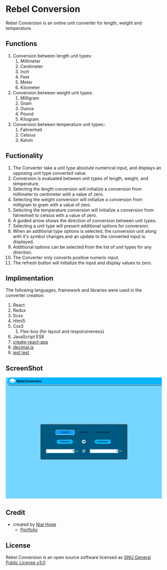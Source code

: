 
# Rebel Conversion

Rebel Conversion is an online unit converter for length, weight and temperature.

## Functions

 1. Conversion between length unit types:
    1. Millimeter 
    2. Centimeter
    3. Inch 
    4. Feet 
    5. Meter 
    6. Kilometer 
2. Conversion between weight unit types:
    1. Milligram 
    2. Gram 
    3. Ounce 
    4. Pound 
    5. Kilogram
3. Conversion between temperature unit types::
    1. Fahrenheit
    2. Celsius
    3. Kelvin

## Fuctionality

1. The Converter take a unit type absolute numerical input, and displays an opposing unit type converted value.
2. Conversion is evaluated between unit types of length, weight, and temperature.
3. Selecting the length conversion will initialize a conversion from millimeter to centimeter with a value of zero.
4. Selecting the weight conversion will initialize a conversion from milligram to gram with a value of zero.
5. Selecting the temperature conversion will initialize a conversion from fahrenheit to celsius with a value of zero.
6. A guided arrow shows the direction of conversion between unit types.
7. Selecting a unit type will present additional options for conversion. 
8. When an additional type options is selected, the conversion unit along with it's symbol changes and an update to the converted input is displayed.
9. Additional options can be selected from the list of unit types for any direction.
10. The Converter only converts positive numeric input.
11. The refresh button will initialize the input and display values to zero. 

## Implimentation

The following languages, framework and libraries were used in the converter creation:
1. React 
2. Redux 
3. Scss
4. Html5
5. Css3
    1. Flex-box (for layout and responsiveness)
6. JavaScript ES6
7. [create-react-app](https://github.com/facebook/create-react-app)
8. [decimal.js](http://mikemcl.github.io/decimal.js/)
9. [jest test](https://jestjs.io/en/)

## ScreenShot 

![Screen shot of Rebel Conversion](./public/screenshot.png)

## Credit

+ created by [Nial Hope](https://github.com/nhope123)
  + [Portfolio](https://nhope123.github.io/)

## License

Rebel Conversion is an open source software licensed as [GNU General Public License v3.0](LICENSE)
